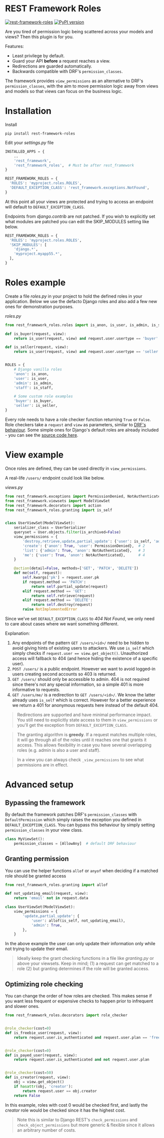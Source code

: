 REST Framework Roles
====================

[![rest-framework-roles](https://circleci.com/gh/Pithikos/rest-framework-roles.svg?style=svg)](https://circleci.com/gh/Pithikos/rest-framework-roles) [![PyPI version](https://badge.fury.io/py/rest-framework-roles.svg)](https://badge.fury.io/py/rest-framework-roles)

Are you tired of permission logic being scattered across your models and views? Then this plugin is for you.

Features:

  - Least privilege by default.
  - Guard your API **before** a request reaches a view.
  - Redirections are guarded automatically.
  - Backwards compatible with DRF's `permission_classes`.

The framework provides `view_permissions` as an alternative to DRF's `permission_classes`, with the aim to move permission logic away from views and models so that views can focus on the business logic.

Installation
============

Install

    pip install rest-framework-roles

Edit your *settings.py* file

```python
INSTALLED_APPS = {
    ..
    'rest_framework',
    'rest_framework_roles',  # Must be after rest_framework
}

REST_FRAMEWORK_ROLES = {
  'ROLES': 'myproject.roles.ROLES',
  'DEFAULT_EXCEPTION_CLASS': 'rest_framework.exceptions.NotFound',
}
```

At this point all your views are protected and trying to access an endpoint will default to `DEFAULT_EXCEPTION_CLASS`.

Endpoints from *django.contrib* are not patched. If you wish to explicitly set what modules are patched you can edit the SKIP_MODULES setting like below.

```python
REST_FRAMEWORK_ROLES = {
  'ROLES': 'myproject.roles.ROLES',
  'SKIP_MODULES': [
    'django.*',
    'myproject.myapp55.*',
  ],
}
```


Roles example
===========================

Create a file *roles.py* in your project to hold the defined roles in your application. Below we use the defacto Django roles and also add a few new ones for demonstration purposes.


*roles.py*
```python
from rest_framework_roles.roles import is_anon, is_user, is_admin, is_staff

def is_buyer(request, view):
    return is_user(request, view) and request.user.usertype == 'buyer'

def is_seller(request, view):
    return is_user(request, view) and request.user.usertype == 'seller'


ROLES = {
    # Django vanilla roles
    'anon': is_anon,
    'user': is_user,
    'admin': is_admin,
    'staff': is_staff,

    # Some custom role examples
    'buyer': is_buyer,
    'seller': is_seller,
}
```

Every role needs to have a role checker function returning `True` or `False`. Role checkers take a `request` and `view` as parameters, similar to [DRF's behaviour](https://www.django-rest-framework.org/api-guide/permissions/). Some simple ones for Django's default roles are already included - you can see the [source code here](https://github.com/Pithikos/rest-framework-roles/blob/master/rest_framework_roles/roles.py).


View example
===========================

Once roles are defined, they can be used directly in `view_permissions`.

A real-life `/users/` endpoint could look like below.

*views.py*
```python
from rest_framework.exceptions import PermissionDenied, NotAuthenticated
from rest_framework.viewsets import ModelViewSet
from rest_framework.decorators import action
from rest_framework_roles.granting import is_self


class UserViewSet(ModelViewSet):
    serializer_class = UserSerializer
    queryset = User.objects.filter(is_archived=False)
    view_permissions = {
        'destroy,retrieve,update,partial_update': {'user': is_self, 'admin': True},  # 1
        'create': {'anon': True, 'user': PermissionDenied},  # 2
        'list': {'admin': True, 'anon': NotAuthenticated},   # 3
        'me': {'user': True, 'anon': NotAuthenticated},      # 4
    }

    @action(detail=False, methods=['GET', 'PATCH', 'DELETE'])
    def me(self, request):
        self.kwargs['pk'] = request.user.pk
        if request.method == 'PATCH':
            return self.partial_update(request)
        elif request.method == 'GET':
            return self.retrieve(request)
        elif request.method == 'DELETE':
            return self.destroy(request)
        raise NotImplementedError
```

Since we've set `DEFAULT_EXCEPTION_CLASS` to *404 Not Found*, we only need to care about cases where we want something different.

Explanation:

1. Any endpoints of the pattern `GET /users/<id>/` need to be hidden to avoid giving hints of existing users to attackers. We use `is_self` which simply checks if `request.user == view.get_object()`. Unauthorized access will fallback to 404 (and hence hiding the existence of a specific user).
2. `POST /users/` is a public endpoint. However we want to avoid logged-in users creating second accounts so 403 is returned.
3. `GET /users/` should only be accessible to admin. 404 is not required since there's not any special information, so a simple 401 is more informative to requests.
4. `GET /users/me/` is a redirection to `GET /users/<id>/`. We know the latter already uses `is_self` which is correct. However for a better experience we return a 401 for anonymous requests here instead of the default 404.

> Redirections are supported and have minimal performance impact. You still need to explicitly state access to them in `view_permissions` or you'll get the exception from `DEFAULT_EXCEPTION_CLASS`.

> The granting algorithm is **greedy**. If a request matches multiple roles, it will go through all of the roles until it reaches one that grants it access. This allows flexibility in case you have several overlapping roles (e.g. admin is also a user and staff).

> In a view you can always check `_view_permissions` to see what permissions are in effect.


Advanced setup
==============

Bypassing the framework
-----------------------
By default the framework patches DRF's `permission_classes` with `DefaultPermission` which simply raises the exception you defined in `DEFAULT_EXCEPTION_CLASS`. You can bypass this behaviour by simply setting `permission_classes` in your view class.

```python
class MyViewSet():
    permission_classes = [AllowAny]  # default DRF behaviour
```


Granting permission
-------------------

You can use the helper functions `allof` or `anyof` when deciding if a matched role should be granted access

```python
from rest_framework_roles.granting import allof

def not_updating_email(request, view):
    return 'email' not in request.data

class UserViewSet(ModelViewSet):
    view_permissions = {
        'update,partial_update': {
            'user': allof(is_self, not_updating_email),
            'admin': True,
        },
    }
```

In the above example the user can only update their information only while not trying to update their email.

> Ideally keep the grant checking functions in a file like *granting.py* or above your viewsets. Keep in mind; (1) a request can get matched to a role (2) but granting determines if the role will be granted access.


Optimizing role checking
------------------------

You can change the order of how roles are checked. This makes sense if you want
less frequent or expensive checks to happen prior to infrequent and slower ones.


```python
from rest_framework_roles.decorators import role_checker


@role_checker(cost=0)
def is_freebie_user(request, view):
    return request.user.is_authenticated and request.user.plan == 'freebie'


@role_checker(cost=0)
def is_payed_user(request, view):
    return request.user.is_authenticated and not request.user.plan


@role_checker(cost=50)
def is_creator(request, view):
    obj = view.get_object()
    if hasattr(obj, 'creator'):
        return request.user == obj.creator
    return False
```

In this example, roles with cost 0 would be checked first, and lastly the *creator* role would be checked since it has the highest cost.

> Note this is similar to Django REST's `check_permissions` and `check_object_permissions` but more generic & flexible since it allows an arbitrary number of costs.
